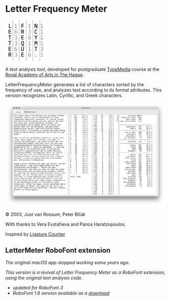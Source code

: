 # Letter Frequency Meter

![](LFM_128.png)

A text analysis tool, developed for postgraduate [TypeMedia](http://typemedia.org) course at the [Royal Academy of Arts in The Hague](http://www.kabk.nl). 

LetterFrequencyMeter generates a list of characters sorted by the frequency of use, and analyzes text according to its formal attributes. This version recognizes Latin, Cyrillic, and Greek characters.

![](LetterMeter_RF-extension.png)

© 2003, Just van Rossum, Peter Biľak

With thanks to Vera Evstafieva and Panos Haratzopoulos.

Inspired by [Ligature Counter](http://www.volcanokit.com/volcanokit2/ligCounter)

## LetterMeter RoboFont extension

*The original macOS app stopped working some years ago.*

*This version is a revival of Letter Frequency Meter as a RoboFont extension, using the original text analysis code.*

- *updated for RoboFont 3*
- *RoboFont 1.8 version available as a [download](https://github.com/gferreira/lettermeter/releases/tag/RF1.8)*
